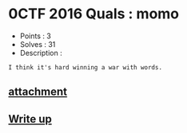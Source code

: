 # 0CTF 2016 Quals : momo

- Points : 3
- Solves : 31
- Description :
```
I think it's hard winning a war with words.
```

## [attachment](momo.7z)

## [Write up](writeup.md)
